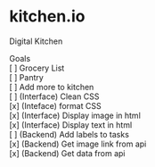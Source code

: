 # kitchen.io

Digital Kitchen

Goals<br>
[ ] Grocery List<br>
[ ] Pantry<br>
[ ] Add more to kitchen<br>
[ ] (Interface) Clean CSS<br>
[x] (Inteface) format CSS<br>
[x] (Interface) Display image in html<br>
[x] (Interface) Display text in html<br>
[ ] (Backend) Add labels to tasks<br>
[x] (Backend) Get image link from api<br>
[x] (Backend) Get data from api<br>
